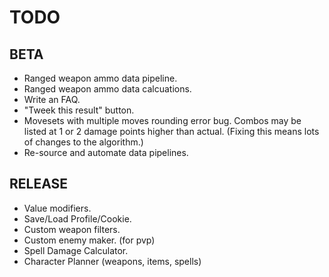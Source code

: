 # TODO
## BETA
* Ranged weapon ammo data pipeline.
* Ranged weapon ammo data calcuations.
* Write an FAQ.
* "Tweek this result" button.
* Movesets with multiple moves rounding error bug. Combos may be listed at 1 or 2 damage points higher than actual. (Fixing this means lots of changes to the algorithm.)
* Re-source and automate data pipelines.
## RELEASE
* Value modifiers.
* Save/Load Profile/Cookie.
* Custom weapon filters.
* Custom enemy maker. (for pvp)
* Spell Damage Calculator.
* Character Planner (weapons, items, spells)

